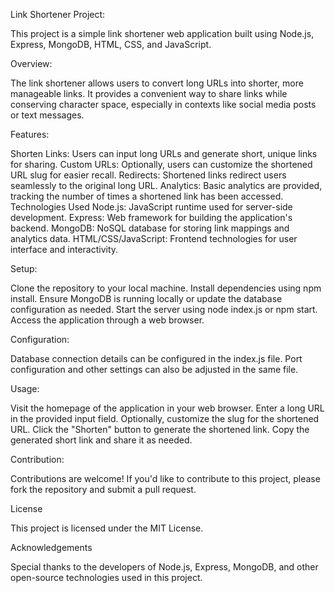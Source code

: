 Link Shortener Project:


This project is a simple link shortener web application built using Node.js, Express, MongoDB, HTML, CSS, and JavaScript.



Overview:


The link shortener allows users to convert long URLs into shorter, more manageable links. It provides a convenient way to share links while conserving character space, especially in contexts like social media posts or text messages.



Features:


Shorten Links: Users can input long URLs and generate short, unique links for sharing.
Custom URLs: Optionally, users can customize the shortened URL slug for easier recall.
Redirects: Shortened links redirect users seamlessly to the original long URL.
Analytics: Basic analytics are provided, tracking the number of times a shortened link has been accessed.
Technologies Used
Node.js: JavaScript runtime used for server-side development.
Express: Web framework for building the application's backend.
MongoDB: NoSQL database for storing link mappings and analytics data.
HTML/CSS/JavaScript: Frontend technologies for user interface and interactivity.


Setup:


Clone the repository to your local machine.
Install dependencies using npm install.
Ensure MongoDB is running locally or update the database configuration as needed.
Start the server using node index.js or npm start.
Access the application through a web browser.


Configuration:


Database connection details can be configured in the index.js file.
Port configuration and other settings can also be adjusted in the same file.


Usage:


Visit the homepage of the application in your web browser.
Enter a long URL in the provided input field.
Optionally, customize the slug for the shortened URL.
Click the "Shorten" button to generate the shortened link.
Copy the generated short link and share it as needed.


Contribution:


Contributions are welcome! If you'd like to contribute to this project, please fork the repository and submit a pull request.



License


This project is licensed under the MIT License.



Acknowledgements


Special thanks to the developers of Node.js, Express, MongoDB, and other open-source technologies used in this project.
